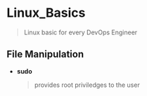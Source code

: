 # Linux_Basics


> Linux basic for every DevOps Engineer

## File Manipulation

- **sudo**
  > provides root priviledges to the user
  



